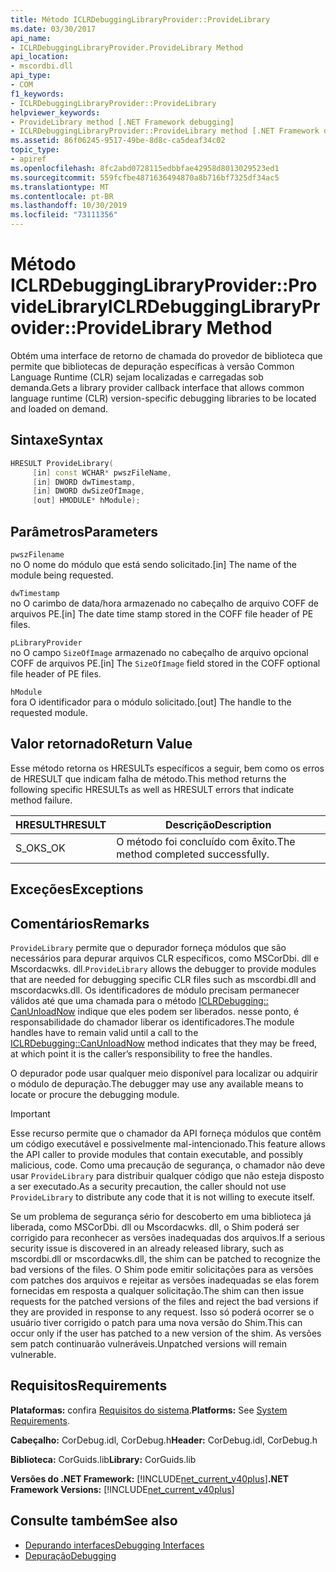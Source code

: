 ```yaml
---
title: Método ICLRDebuggingLibraryProvider::ProvideLibrary
ms.date: 03/30/2017
api_name:
- ICLRDebuggingLibraryProvider.ProvideLibrary Method
api_location:
- mscordbi.dll
api_type:
- COM
f1_keywords:
- ICLRDebuggingLibraryProvider::ProvideLibrary
helpviewer_keywords:
- ProvideLibrary method [.NET Framework debugging]
- ICLRDebuggingLibraryProvider::ProvideLibrary method [.NET Framework debugging]
ms.assetid: 86f06245-9517-49be-8d8c-ca5deaf34c02
topic_type:
- apiref
ms.openlocfilehash: 8fc2abd0728115edbbfae42958d8013029523ed1
ms.sourcegitcommit: 559fcfbe4871636494870a8b716bf7325df34ac5
ms.translationtype: MT
ms.contentlocale: pt-BR
ms.lasthandoff: 10/30/2019
ms.locfileid: "73111356"
---
```

# <a name="iclrdebugginglibraryproviderprovidelibrary-method"></a><span data-ttu-id="d526e-102">Método ICLRDebuggingLibraryProvider::ProvideLibrary</span><span class="sxs-lookup"><span data-stu-id="d526e-102">ICLRDebuggingLibraryProvider::ProvideLibrary Method</span></span>

<span data-ttu-id="d526e-103">Obtém uma interface de retorno de chamada do provedor de biblioteca que permite que bibliotecas de depuração específicas à versão Common Language Runtime (CLR) sejam localizadas e carregadas sob demanda.</span><span class="sxs-lookup"><span data-stu-id="d526e-103">Gets a library provider callback interface that allows common language runtime (CLR) version-specific debugging libraries to be located and loaded on demand.</span></span>

## <a name="syntax"></a><span data-ttu-id="d526e-104">Sintaxe</span><span class="sxs-lookup"><span data-stu-id="d526e-104">Syntax</span></span>

```cpp
HRESULT ProvideLibrary(
     [in] const WCHAR* pwszFileName,
     [in] DWORD dwTimestamp,
     [in] DWORD dwSizeOfImage,
     [out] HMODULE* hModule);
```

## <a name="parameters"></a><span data-ttu-id="d526e-105">Parâmetros</span><span class="sxs-lookup"><span data-stu-id="d526e-105">Parameters</span></span>

`pwszFilename` \
<span data-ttu-id="d526e-106">no O nome do módulo que está sendo solicitado.</span><span class="sxs-lookup"><span data-stu-id="d526e-106">[in] The name of the module being requested.</span></span>

`dwTimestamp` \
<span data-ttu-id="d526e-107">no O carimbo de data/hora armazenado no cabeçalho de arquivo COFF de arquivos PE.</span><span class="sxs-lookup"><span data-stu-id="d526e-107">[in] The date time stamp stored in the COFF file header of PE files.</span></span>

`pLibraryProvider` \
<span data-ttu-id="d526e-108">no O campo `SizeOfImage` armazenado no cabeçalho de arquivo opcional COFF de arquivos PE.</span><span class="sxs-lookup"><span data-stu-id="d526e-108">[in] The `SizeOfImage` field stored in the COFF optional file header of PE files.</span></span>

`hModule` \
<span data-ttu-id="d526e-109">fora O identificador para o módulo solicitado.</span><span class="sxs-lookup"><span data-stu-id="d526e-109">[out] The handle to the requested module.</span></span>

## <a name="return-value"></a><span data-ttu-id="d526e-110">Valor retornado</span><span class="sxs-lookup"><span data-stu-id="d526e-110">Return Value</span></span>

<span data-ttu-id="d526e-111">Esse método retorna os HRESULTs específicos a seguir, bem como os erros de HRESULT que indicam falha de método.</span><span class="sxs-lookup"><span data-stu-id="d526e-111">This method returns the following specific HRESULTs as well as HRESULT errors that indicate method failure.</span></span>

|<span data-ttu-id="d526e-112">HRESULT</span><span class="sxs-lookup"><span data-stu-id="d526e-112">HRESULT</span></span>|<span data-ttu-id="d526e-113">Descrição</span><span class="sxs-lookup"><span data-stu-id="d526e-113">Description</span></span>|
|-------------|-----------------|
|<span data-ttu-id="d526e-114">S_OK</span><span class="sxs-lookup"><span data-stu-id="d526e-114">S_OK</span></span>|<span data-ttu-id="d526e-115">O método foi concluído com êxito.</span><span class="sxs-lookup"><span data-stu-id="d526e-115">The method completed successfully.</span></span>|

## <a name="exceptions"></a><span data-ttu-id="d526e-116">Exceções</span><span class="sxs-lookup"><span data-stu-id="d526e-116">Exceptions</span></span>

## <a name="remarks"></a><span data-ttu-id="d526e-117">Comentários</span><span class="sxs-lookup"><span data-stu-id="d526e-117">Remarks</span></span>

<span data-ttu-id="d526e-118">`ProvideLibrary` permite que o depurador forneça módulos que são necessários para depurar arquivos CLR específicos, como MSCorDbi. dll e Mscordacwks. dll.</span><span class="sxs-lookup"><span data-stu-id="d526e-118">`ProvideLibrary` allows the debugger to provide modules that are needed for debugging specific CLR files such as mscordbi.dll and mscordacwks.dll.</span></span> <span data-ttu-id="d526e-119">Os identificadores de módulo precisam permanecer válidos até que uma chamada para o método [ICLRDebugging:: CanUnloadNow](../../../../docs/framework/unmanaged-api/debugging/iclrdebugging-canunloadnow-method.md) indique que eles podem ser liberados. nesse ponto, é responsabilidade do chamador liberar os identificadores.</span><span class="sxs-lookup"><span data-stu-id="d526e-119">The module handles have to remain valid until a call to the [ICLRDebugging::CanUnloadNow](../../../../docs/framework/unmanaged-api/debugging/iclrdebugging-canunloadnow-method.md) method indicates that they may be freed, at which point it is the caller’s responsibility to free the handles.</span></span>

<span data-ttu-id="d526e-120">O depurador pode usar qualquer meio disponível para localizar ou adquirir o módulo de depuração.</span><span class="sxs-lookup"><span data-stu-id="d526e-120">The debugger may use any available means to locate or procure the debugging module.</span></span>

> [!IMPORTANT]
> <span data-ttu-id="d526e-121">Esse recurso permite que o chamador da API forneça módulos que contêm um código executável e possivelmente mal-intencionado.</span><span class="sxs-lookup"><span data-stu-id="d526e-121">This feature allows the API caller to provide modules that contain executable, and possibly malicious, code.</span></span> <span data-ttu-id="d526e-122">Como uma precaução de segurança, o chamador não deve usar `ProvideLibrary` para distribuir qualquer código que não esteja disposto a ser executado.</span><span class="sxs-lookup"><span data-stu-id="d526e-122">As a security precaution, the caller should not use `ProvideLibrary` to distribute any code that it is not willing to execute itself.</span></span>
>
> <span data-ttu-id="d526e-123">Se um problema de segurança sério for descoberto em uma biblioteca já liberada, como MSCorDbi. dll ou Mscordacwks. dll, o Shim poderá ser corrigido para reconhecer as versões inadequadas dos arquivos.</span><span class="sxs-lookup"><span data-stu-id="d526e-123">If a serious security issue is discovered in an already released library, such as mscordbi.dll or mscordacwks.dll, the shim can be patched to recognize the bad versions of the files.</span></span> <span data-ttu-id="d526e-124">O Shim pode emitir solicitações para as versões com patches dos arquivos e rejeitar as versões inadequadas se elas forem fornecidas em resposta a qualquer solicitação.</span><span class="sxs-lookup"><span data-stu-id="d526e-124">The shim can then issue requests for the patched versions of the files and reject the bad versions if they are provided in response to any request.</span></span> <span data-ttu-id="d526e-125">Isso só poderá ocorrer se o usuário tiver corrigido o patch para uma nova versão do Shim.</span><span class="sxs-lookup"><span data-stu-id="d526e-125">This can occur only if the user has patched to a new version of the shim.</span></span> <span data-ttu-id="d526e-126">As versões sem patch continuarão vulneráveis.</span><span class="sxs-lookup"><span data-stu-id="d526e-126">Unpatched versions will remain vulnerable.</span></span>

## <a name="requirements"></a><span data-ttu-id="d526e-127">Requisitos</span><span class="sxs-lookup"><span data-stu-id="d526e-127">Requirements</span></span>

<span data-ttu-id="d526e-128">**Plataformas:** confira [Requisitos do sistema](../../../../docs/framework/get-started/system-requirements.md).</span><span class="sxs-lookup"><span data-stu-id="d526e-128">**Platforms:** See [System Requirements](../../../../docs/framework/get-started/system-requirements.md).</span></span>

<span data-ttu-id="d526e-129">**Cabeçalho:** CorDebug.idl, CorDebug.h</span><span class="sxs-lookup"><span data-stu-id="d526e-129">**Header:** CorDebug.idl, CorDebug.h</span></span>

<span data-ttu-id="d526e-130">**Biblioteca:** CorGuids.lib</span><span class="sxs-lookup"><span data-stu-id="d526e-130">**Library:** CorGuids.lib</span></span>

<span data-ttu-id="d526e-131">**Versões do .NET Framework:** [!INCLUDE[net_current_v40plus](../../../../includes/net-current-v40plus-md.md)]</span><span class="sxs-lookup"><span data-stu-id="d526e-131">**.NET Framework Versions:** [!INCLUDE[net_current_v40plus](../../../../includes/net-current-v40plus-md.md)]</span></span>

## <a name="see-also"></a><span data-ttu-id="d526e-132">Consulte também</span><span class="sxs-lookup"><span data-stu-id="d526e-132">See also</span></span>

- [<span data-ttu-id="d526e-133">Depurando interfaces</span><span class="sxs-lookup"><span data-stu-id="d526e-133">Debugging Interfaces</span></span>](../../../../docs/framework/unmanaged-api/debugging/debugging-interfaces.md)
- [<span data-ttu-id="d526e-134">Depuração</span><span class="sxs-lookup"><span data-stu-id="d526e-134">Debugging</span></span>](../../../../docs/framework/unmanaged-api/debugging/index.md)
